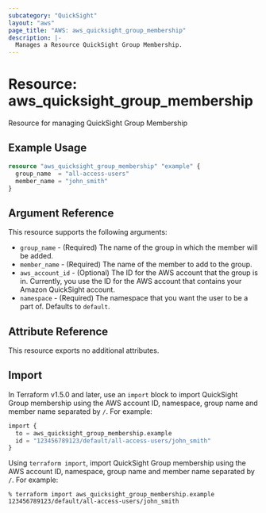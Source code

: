 ```yaml
---
subcategory: "QuickSight"
layout: "aws"
page_title: "AWS: aws_quicksight_group_membership"
description: |-
  Manages a Resource QuickSight Group Membership.
---
```


# Resource: aws_quicksight_group_membership

Resource for managing QuickSight Group Membership

## Example Usage

```terraform
resource "aws_quicksight_group_membership" "example" {
  group_name  = "all-access-users"
  member_name = "john_smith"
}
```

## Argument Reference

This resource supports the following arguments:

* `group_name` - (Required) The name of the group in which the member will be added.
* `member_name` - (Required) The name of the member to add to the group.
* `aws_account_id` - (Optional) The ID for the AWS account that the group is in. Currently, you use the ID for the AWS account that contains your Amazon QuickSight account.
* `namespace` - (Required) The namespace that you want the user to be a part of. Defaults to `default`.

## Attribute Reference

This resource exports no additional attributes.

## Import

In Terraform v1.5.0 and later, use an `import` block to import QuickSight Group membership using the AWS account ID, namespace, group name and member name separated by `/`. For example:

```terraform
import {
  to = aws_quicksight_group_membership.example
  id = "123456789123/default/all-access-users/john_smith"
}
```

Using `terraform import`, import QuickSight Group membership using the AWS account ID, namespace, group name and member name separated by `/`. For example:

```console
% terraform import aws_quicksight_group_membership.example 123456789123/default/all-access-users/john_smith
```
